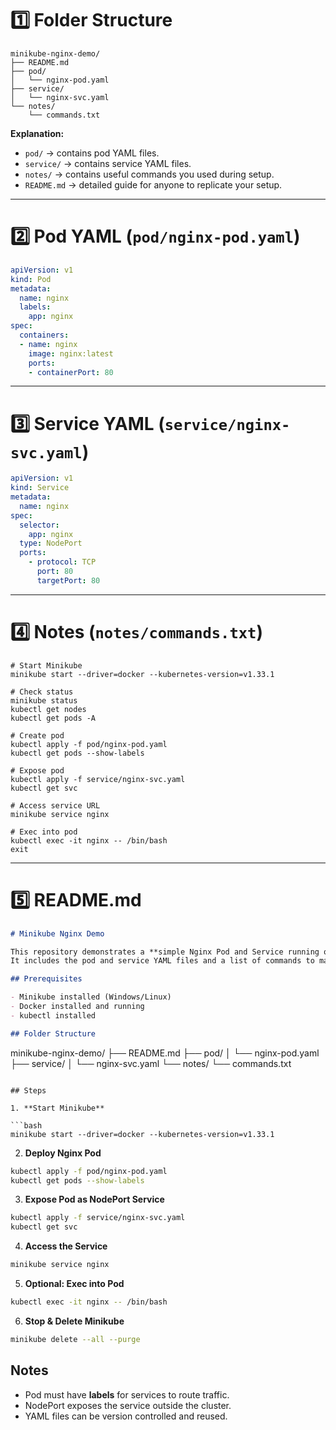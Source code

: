 
# **1️⃣ Folder Structure**

```
minikube-nginx-demo/
├── README.md
├── pod/
│   └── nginx-pod.yaml
├── service/
│   └── nginx-svc.yaml
└── notes/
    └── commands.txt
```

**Explanation:**

* `pod/` → contains pod YAML files.
* `service/` → contains service YAML files.
* `notes/` → contains useful commands you used during setup.
* `README.md` → detailed guide for anyone to replicate your setup.

---

# **2️⃣ Pod YAML (`pod/nginx-pod.yaml`)**

```yaml
apiVersion: v1
kind: Pod
metadata:
  name: nginx
  labels:
    app: nginx
spec:
  containers:
  - name: nginx
    image: nginx:latest
    ports:
    - containerPort: 80
```

---

# **3️⃣ Service YAML (`service/nginx-svc.yaml`)**

```yaml
apiVersion: v1
kind: Service
metadata:
  name: nginx
spec:
  selector:
    app: nginx
  type: NodePort
  ports:
    - protocol: TCP
      port: 80
      targetPort: 80
```

---

# **4️⃣ Notes (`notes/commands.txt`)**

```
# Start Minikube
minikube start --driver=docker --kubernetes-version=v1.33.1

# Check status
minikube status
kubectl get nodes
kubectl get pods -A

# Create pod
kubectl apply -f pod/nginx-pod.yaml
kubectl get pods --show-labels

# Expose pod
kubectl apply -f service/nginx-svc.yaml
kubectl get svc

# Access service URL
minikube service nginx

# Exec into pod
kubectl exec -it nginx -- /bin/bash
exit
```

---

# **5️⃣ README.md**

```markdown
# Minikube Nginx Demo

This repository demonstrates a **simple Nginx Pod and Service running on Minikube**.  
It includes the pod and service YAML files and a list of commands to manage Kubernetes resources.

## Prerequisites

- Minikube installed (Windows/Linux)
- Docker installed and running
- kubectl installed

## Folder Structure

```

minikube-nginx-demo/
├── README.md
├── pod/
│   └── nginx-pod.yaml
├── service/
│   └── nginx-svc.yaml
└── notes/
└── commands.txt

````

## Steps

1. **Start Minikube**

```bash
minikube start --driver=docker --kubernetes-version=v1.33.1
````

2. **Deploy Nginx Pod**

```bash
kubectl apply -f pod/nginx-pod.yaml
kubectl get pods --show-labels
```

3. **Expose Pod as NodePort Service**

```bash
kubectl apply -f service/nginx-svc.yaml
kubectl get svc
```

4. **Access the Service**

```bash
minikube service nginx
```

5. **Optional: Exec into Pod**

```bash
kubectl exec -it nginx -- /bin/bash
```

6. **Stop & Delete Minikube**

```bash
minikube delete --all --purge
```

## Notes

* Pod must have **labels** for services to route traffic.
* NodePort exposes the service outside the cluster.
* YAML files can be version controlled and reused.

